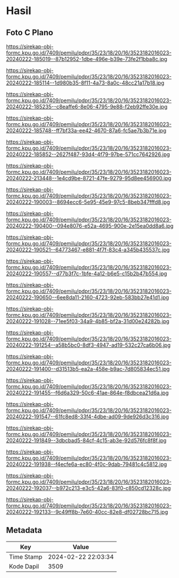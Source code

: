 # Hasil

## Foto C Plano

https://sirekap-obj-formc.kpu.go.id/7409/pemilu/pdpr/35/23/18/20/16/3523182016023-20240222-185019--87b12952-1dbe-496e-b39e-73fe2f1bba8c.jpg

https://sirekap-obj-formc.kpu.go.id/7409/pemilu/pdpr/35/23/18/20/16/3523182016023-20240222-185114--1d980b35-8f11-4a73-8a0c-48cc21a17b18.jpg

https://sirekap-obj-formc.kpu.go.id/7409/pemilu/pdpr/35/23/18/20/16/3523182016023-20240222-185235--c8eaffe6-8e06-4795-9e88-f2eb92ffe30e.jpg

https://sirekap-obj-formc.kpu.go.id/7409/pemilu/pdpr/35/23/18/20/16/3523182016023-20240222-185748--ff7bf33a-ee42-4670-87a6-fc5ae7b3b71e.jpg

https://sirekap-obj-formc.kpu.go.id/7409/pemilu/pdpr/35/23/18/20/16/3523182016023-20240222-185852--2627f487-93d4-4f79-97be-571cc7642926.jpg

https://sirekap-obj-formc.kpu.go.id/7409/pemilu/pdpr/35/23/18/20/16/3523182016023-20240222-213448--1e4cd9be-8721-47fe-9279-95d8ee456900.jpg

https://sirekap-obj-formc.kpu.go.id/7409/pemilu/pdpr/35/23/18/20/16/3523182016023-20240222-190003--8694ecc6-5e95-45e9-97c5-8beb347fffd8.jpg

https://sirekap-obj-formc.kpu.go.id/7409/pemilu/pdpr/35/23/18/20/16/3523182016023-20240222-190400--094e8076-e52a-4695-900e-2e15ea0dd8a6.jpg

https://sirekap-obj-formc.kpu.go.id/7409/pemilu/pdpr/35/23/18/20/16/3523182016023-20240222-190521--64773467-e881-4f7f-83c4-a345b435537c.jpg

https://sirekap-obj-formc.kpu.go.id/7409/pemilu/pdpr/35/23/18/20/16/3523182016023-20240222-190557--d77b3f7c-1bfe-4a12-b6e5-c15b2b47b554.jpg

https://sirekap-obj-formc.kpu.go.id/7409/pemilu/pdpr/35/23/18/20/16/3523182016023-20240222-190650--6ee8da11-2160-4723-92eb-583bb27e41d1.jpg

https://sirekap-obj-formc.kpu.go.id/7409/pemilu/pdpr/35/23/18/20/16/3523182016023-20240222-191028--71ee5f03-34a9-4b85-bf2a-31d00e24282b.jpg

https://sirekap-obj-formc.kpu.go.id/7409/pemilu/pdpr/35/23/18/20/16/3523182016023-20240222-191254--a58b5bc0-8df3-4947-ad19-532c27ca6b06.jpg

https://sirekap-obj-formc.kpu.go.id/7409/pemilu/pdpr/35/23/18/20/16/3523182016023-20240222-191400--d31513b5-ea2a-458e-b9ac-7d805834ec51.jpg

https://sirekap-obj-formc.kpu.go.id/7409/pemilu/pdpr/35/23/18/20/16/3523182016023-20240222-191455--f6d6a329-50c6-41ae-864e-f8dbcea21d6a.jpg

https://sirekap-obj-formc.kpu.go.id/7409/pemilu/pdpr/35/23/18/20/16/3523182016023-20240222-191547--61fc8ed8-33f4-4dbe-ad09-9de926d3c316.jpg

https://sirekap-obj-formc.kpu.go.id/7409/pemilu/pdpr/35/23/18/20/16/3523182016023-20240222-191849--3dbcbad5-84cf-4c15-ab3e-92d576fc8f8f.jpg

https://sirekap-obj-formc.kpu.go.id/7409/pemilu/pdpr/35/23/18/20/16/3523182016023-20240222-191938--f4ecfe6a-ec80-4f0c-9dab-79481c4c5812.jpg

https://sirekap-obj-formc.kpu.go.id/7409/pemilu/pdpr/35/23/18/20/16/3523182016023-20240222-192037--b972c213-e3c5-42a6-83f0-c850cd12328c.jpg

https://sirekap-obj-formc.kpu.go.id/7409/pemilu/pdpr/35/23/18/20/16/3523182016023-20240222-192133--9c49ff8b-7e60-40cc-82e8-df02728bc715.jpg


## Metadata

| Key        | Value               |
| ---------- | ------------------- |
| Time Stamp | 2024-02-22 22:03:34 |
| Kode Dapil | 3509                |



